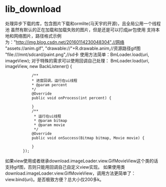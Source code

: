 # lib_download
处理异步下载的库，包含图片下载和ormlite(马天宇的开源)，且全局公用一个线程池
虽然有默认的正在加载和加载失败的图片，但是还是可以打成jar包使用
支持本地和网络图片，路径格式示例为："http://img.blog.csdn.net/20160114230048304",//网络
    			"assets://anim.gif",
                "drawable://"+R.drawable.anim,//资源路径gif图
                	"file:///mnt/sdcard/paint.png",//sd卡
使用方法简单：BmLoader.load(uri, imageView);
对于特殊的需求可以使用回调自己处理：
        BmLoader.load(uri, imageView, new BackListener() {
        
                /**
	            * 进度回调，运行在ui线程
	            * @param percent
	            */
                @Override
                public void onProcess(int percent) {
                    
                }
                /**
            	 * 运行在ui线程
            	 * @param bitmap
            	 * @param movie
            	 */
                @Override
                public void onSuccess(Bitmap bitmap, Movie movie) {

                }
            });
            
如果view使用或者继承download.imageLoader.view.GifMovieView这个类的话支持gif图，否则只能用回调自己自定义view实现。
如果使用类download.imageLoader.view.GifMovieView，调用方法更简单了：view.bind(uri)。是否极致方便？总大小仅200多k。
